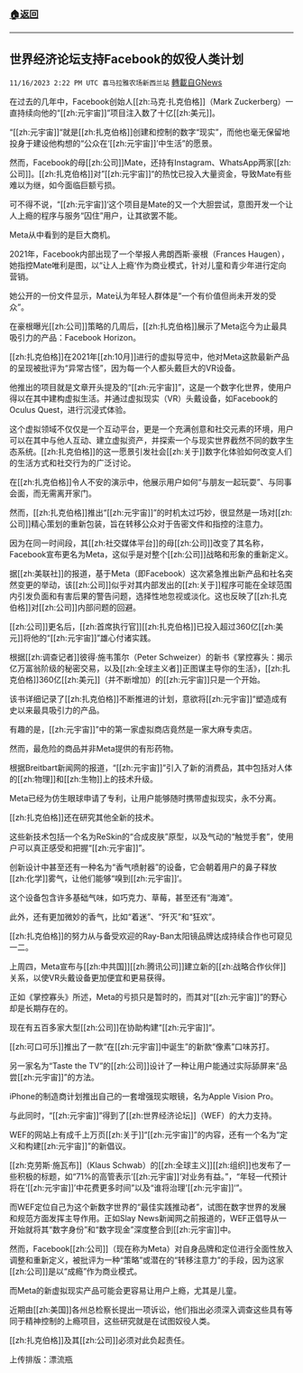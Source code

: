 ###  [:house:返回](README.md)
---


## 世界经济论坛支持Facebook的奴役人类计划
`11/16/2023 2:22 PM UTC 喜马拉雅农场新西兰站` [轉載自GNews](https://gnews.org/articles/1983975)

在过去的几年中，Facebook创始人[[zh:马克·扎克伯格]]（Mark Zuckerberg）一直持续向他的“[[zh:元宇宙]]”项目注入数了十亿[[zh:美元]]。

“[[zh:元宇宙]]“就是[[zh:扎克伯格]]创建和控制的数字“现实”，而他也毫无保留地投身于建设他构想的“公众在‘[[zh:元宇宙]]’中生活”的愿景。

然而，Facebook的母[[zh:公司]]Mate，还持有Instagram、WhatsApp两家[[zh:公司]]。[[zh:扎克伯格]]对”[[zh:元宇宙]]“的热忱已投入大量资金，导致Mate有些难以为继，如今面临巨额亏损。

可不得不说，“[[zh:元宇宙]]‘这个项目是Mate的又一个大胆尝试，意图开发一个让人上瘾的程序与服务“囚住”用户，让其欲罢不能。

Meta从中看到的是巨大商机。

2021年，Facebook内部出现了一个举报人弗朗西斯·豪根（Frances Haugen），她指控Mate唯利是图，以“让人上瘾‘作为商业模式，针对儿童和青少年进行定向营销。

她公开的一份文件显示，Mate认为年轻人群体是“一个有价值但尚未开发的受众”。

在豪根曝光[[zh:公司]]策略的几周后，[[zh:扎克伯格]]展示了Meta迄今为止最具吸引力的产品：Facebook Horizon。

[[zh:扎克伯格]]在2021年[[zh:10月]]进行的虚拟导览中，他对Meta这款最新产品的呈现被批评为“异常古怪”，因为每一个人都头戴巨大的VR设备。

他推出的项目就是文章开头提及的“[[zh:元宇宙]]”，这是一个数字化世界，使用户得以在其中建构虚拟生活。并通过虚拟现实（VR）头戴设备，如Facebook的Oculus Quest，进行沉浸式体验。

这个虚拟领域不仅仅是一个互动平台，更是一个充满创意和社交元素的环境，用户可以在其中与他人互动、建立虚拟资产，并探索一个与现实世界截然不同的数字生态系统。[[zh:扎克伯格]]的这一愿景引发社会[[zh:关于]]数字化体验如何改变人们的生活方式和社交行为的广泛讨论。

在[[zh:扎克伯格]]令人不安的演示中，他展示用户如何“与朋友一起玩耍”、与同事会面，而无需离开家门。

然而，[[zh:扎克伯格]]推出“[[zh:元宇宙]]”的时机太过巧妙，很显然是一场对[[zh:公司]]精心策划的重新包装，旨在转移公众对于告密文件和指控的注意力。

因为在同一时间段，其[[zh:社交媒体平台]]的母[[zh:公司]]改变了其名称，Facebook宣布更名为Meta，这似乎是对整个[[zh:公司]]战略和形象的重新定义。

据[[zh:美联社]]的报道，基于Meta（即Facebook）这次紧急推出新产品和社名突然变更的举动，该[[zh:公司]]似乎对其内部发出的[[zh:关于]]程序可能在全球范围内引发负面和有害后果的警告问题，选择性地忽视或淡化。这也反映了[[zh:扎克伯格]]对[[zh:公司]]内部问题的回避。

[[zh:公司]]更名后，[[zh:首席执行官]][[zh:扎克伯格]]已投入超过360亿[[zh:美元]]将他的“[[zh:元宇宙]]”雄心付诸实践。

根据[[zh:调查记者]]彼得·施韦策尔（Peter Schweizer）的新书《掌控寡头：揭示亿万富翁阶级的秘密交易，以及[[zh:全球主义者]]正图谋主导你的生活》，[[zh:扎克伯格]]360亿[[zh:美元]]（并不断增加）的[[zh:元宇宙]]只是一个开始。

该书详细记录了[[zh:扎克伯格]]不断推进的计划，意欲将[[zh:元宇宙]]“塑造成有史以来最具吸引力的产品。

有趣的是，[[zh:元宇宙]]”中的第一家虚拟商店竟然是一家大麻专卖店。

然而，最危险的商品并非Meta提供的有形药物。

根据Breitbart新闻网的报道，“[[zh:元宇宙]]”引入了新的消费品，其中包括对人体的[[zh:物理]]和[[zh:生物]]上的技术升级。

Meta已经为仿生眼球申请了专利，让用户能够随时携带虚拟现实，永不分离。

[[zh:扎克伯格]]还在研究其他全新的技术。

这些新技术包括一个名为ReSkin的“合成皮肤”原型，以及气动的“触觉手套”，使用户可以真正感受和把握“[[zh:元宇宙]]”。

创新设计中甚至还有一种名为“香气喷射器”的设备，它会朝着用户的鼻子释放[[zh:化学]]雾气，让他们能够“嗅到[[zh:元宇宙]]‘。

这个设备包含许多基础气味，如巧克力、草莓，甚至还有“海滩”。

此外，还有更加微妙的香气，比如“着迷”、“歼灭”和“狂欢”。

[[zh:扎克伯格]]的努力从与备受欢迎的Ray-Ban太阳镜品牌达成持续合作也可窥见一二。

上周四，Meta宣布与[[zh:中共国]][[zh:腾讯公司]]建立新的[[zh:战略合作伙伴]]关系，以使VR头戴设备更加便宜和更易获得。

正如《掌控寡头》所述，Meta的亏损只是暂时的，而其对“[[zh:元宇宙]]”的野心却是长期存在的。

现在有五百多家大型[[zh:公司]]在协助构建“[[zh:元宇宙]]“。

[[zh:可口可乐]]推出了一款“在[[zh:元宇宙]]中诞生”的新款“像素”口味苏打。

另一家名为“Taste the TV”的[[zh:公司]]设计了一种让用户能通过实际舔屏来“品尝[[zh:元宇宙]]”的方法。

iPhone的制造商计划推出自己的一套增强现实眼镜，名为Apple Vision Pro。

与此同时，“[[zh:元宇宙]]”得到了[[zh:世界经济论坛]]（WEF）的大力支持。

WEF的网站上有成千上万页[[zh:关于]]“[[zh:元宇宙]]”的内容，还有一个名为“定义和构建[[zh:元宇宙]]”的新倡议。

[[zh:克劳斯·施瓦布]]（Klaus Schwab）的[[zh:全球主义]][[zh:组织]]也发布了一些积极的标题，如“71%的高管表示‘[[zh:元宇宙]]’对业务有益。”，“年轻一代预计将在‘[[zh:元宇宙]]’中花费更多时间”以及“谁将治理’[[zh:元宇宙]]‘”。

而WEF定位自己为这个新数字世界的“最佳实践推动者”，试图在数字世界的发展和规范方面发挥主导作用。正如Slay News新闻网之前报道的，WEF正倡导从一开始就将其“数字身份”和“数字现金”深度整合到[[zh:元宇宙]]中。

然而，Facebook[[zh:公司]]（现在称为Meta）对自身品牌和定位进行全面性放入调整和重新定义，被批评为一种“策略”或潜在的“转移注意力”的手段，因为这家[[zh:公司]]是以“成瘾”作为商业模式。

而Meta的新虚拟现实产品可能会更容易让用户上瘾，尤其是儿童。

近期由[[zh:美国]]各州总检察长提出一项诉讼，他们指出必须深入调查这些具有等同于精神控制的上瘾项目，这些研究就是在试图奴役人类。

[[zh:扎克伯格]]及其[[zh:公司]]必须对此负起责任。

上传排版：漂流瓶
